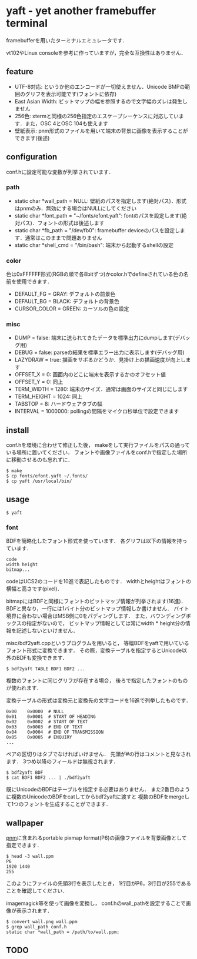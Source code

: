 # yaft - yet another framebuffer terminal

framebufferを用いたターミナルエミュレータです．

vt102やLinux consoleを参考に作っていますが，完全な互換性はありません．

## feature
-	UTF-8対応:
	というか他のエンコードが一切使えません．Unicode BMPの範囲のグリフを表示可能です(フォントに依存)
-	East Asian Width:
	ビットマップの幅を参照するので文字幅のズレは発生しません
-	256色:
	xtermと同様の256色指定のエスケープシーケンスに対応しています．また，OSC 4とOSC 104も使えます
-	壁紙表示:
	pnm形式のファイルを用いて端末の背景に画像を表示することができます(後述)

## configuration
conf.hに設定可能な変数が列挙されています．

### path

-	static char *wall_path = NULL:
	壁紙のパスを指定します(絶対パス)．形式はpnmのみ．無効にする場合はNULLにしてください
-	static char *font_path = "~/fonts/efont.yaft":
	fontのパスを設定します(絶対パス)．フォントの形式は後述します
-	static char *fb_path = "/dev/fb0":
	framebuffer deviceのパスを設定します．通常はこのままで問題ありません
-	static char *shell_cmd = "/bin/bash":
	端末から起動するshellの設定

### color
色は0xFFFFFF形式(RGBの順で各8bitずつ)かcolor.hでdefineされている色の名前を使用できます．

-	DEFAULT_FG = GRAY:
	デフォルトの前景色
-	DEFAULT_BG = BLACK:
	デフォルトの背景色
-	CURSOR_COLOR = GREEN:
	カーソルの色の設定

### misc
-	DUMP = false:
	端末に送られてきたデータを標準出力にdumpします(デバッグ用)
-	DEBUG = false:
	parseの結果を標準エラー出力に表示します(デバッグ用)
-	LAZYDRAW = true:
	描画をサボるかどうか．見掛け上の描画速度が向上します
-	OFFSET_X = 0:
	画面内のどこに端末を表示するかのオフセット値
-	OFFSET_Y = 0:
	同上
-	TERM_WIDTH = 1280:
	端末のサイズ．通常は画面のサイズと同じにします
-	TERM_HEIGHT = 1024:
	同上
-	TABSTOP = 8:
	ハードウェアタブの幅
-	INTERVAL = 1000000:
	pollingの間隔をマイクロ秒単位で設定できます

## install
conf.hを環境に合わせて修正した後，
makeをして実行ファイルをパスの通っている場所に置いてください．
フォントや画像ファイルをconf.hで指定した場所に移動させるのも忘れずに．

~~~
$ make
$ cp fonts/efont.yaft ~/.fonts/
$ cp yaft /usr/local/bin/
~~~

## usage

~~~
$ yaft
~~~

### font
BDFを簡略化したフォント形式を使っています．
各グリフは以下の情報を持っています．

	code
	width height
	bitmap...

codeはUCS2のコードを10進で表記したものです．
widthとheightはフォントの横幅と高さです(pixel)．

bitmapにはBDFと同様にフォントのビットマップ情報が列挙されます(16進)．
BDFと異なり，一行には1バイト分のビットマップ情報しか書けません．
バイト境界に合わない場合はMSB側に0をパディングします．
また，バウンディングボックスの指定がないので，
ビットマップ情報としては常にwidth * height分の情報を記述しないといけません．

misc/bdf2yaft.cppというプログラムを用いると，
等幅BDFをyaftで用いているフォント形式に変換できます．
その際，変換テーブルを指定するとUnicode以外のBDFも変換できます．

~~~
$ bdf2yaft TABLE BDF1 BDF2 ...
~~~

複数のフォントに同じグリフが存在する場合，
後ろで指定したフォントのものが使われます．

変換テーブルの形式は変換元と変換先の文字コードを16進で列挙したものです．

~~~
0x00	0x0000  # NULL
0x01	0x0001  # START OF HEADING
0x02	0x0002  # START OF TEXT
0x03	0x0003  # END OF TEXT
0x04	0x0004  # END OF TRANSMISSION
0x05	0x0005  # ENQUIRY
...
~~~

ペアの区切りはタブでなければいけません．
先頭が#の行はコメントと見なされます．
3つめ以降のフィールドは無視されます．

~~~
$ bdf2yaft BDF
$ cat BDF1 BDF2 ... | ./bdf2yaft
~~~

既にUnicodeのBDFはテーブルを指定する必要はありません．
また2番目のように複数のUnicodeのBDFをcatしてからbdf2yaftに渡すと
複数のBDFをmergeして1つのフォントを生成することができます．

## wallpaper
[pnm]に含まれるportable pixmap format(P6)の画像ファイルを背景画像として指定できます．

~~~
$ head -3 wall.ppm
P6
1920 1440
255
~~~

このようにファイルの先頭3行を表示したとき，
1行目がP6，3行目が255であることを確認してください．

imagemagick等を使って画像を変換し，
conf.hのwall_pathを設定することで画像が表示されます．

~~~
$ convert wall.png wall.ppm
$ grep wall_path conf.h
static char *wall_path = /path/to/wall.ppm;

~~~

[pnm]: http://ja.wikipedia.org/wiki/PNM_(%E7%94%BB%E5%83%8F%E3%83%95%E3%82%A9%E3%83%BC%E3%83%9E%E3%83%83%E3%83%88)

## TODO
